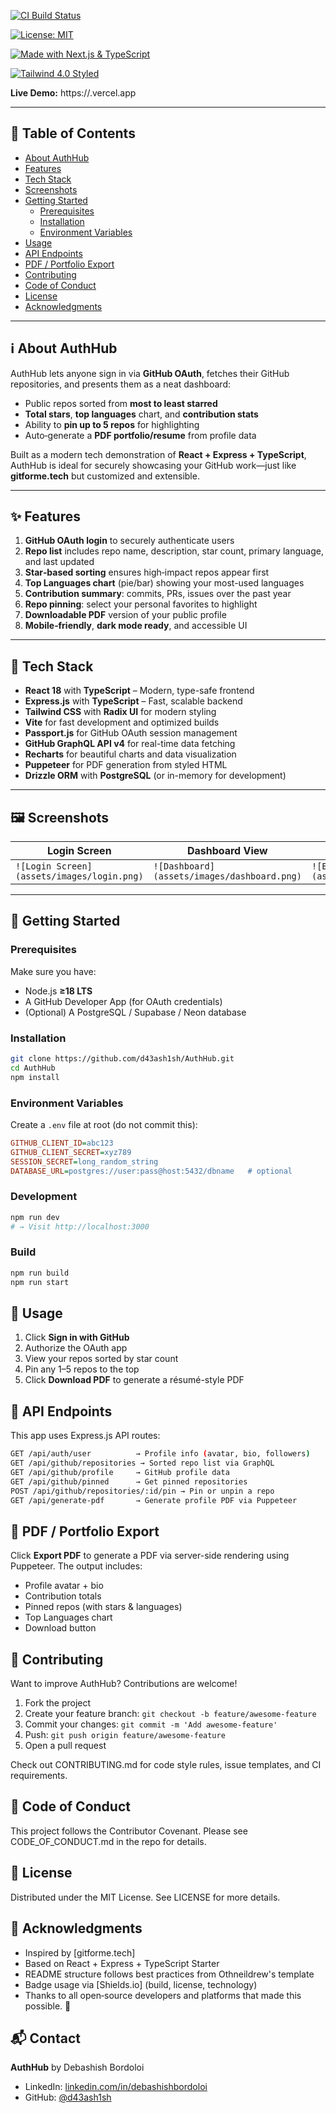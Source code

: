 [![CI Build Status](https://github.com/d43ash1sh/AuthHub/actions/workflows/ci.yml/badge.svg)](https://github.com/d43ash1sh/AuthHub/actions)  

[![License: MIT](https://img.shields.io/badge/license-MIT-blue)](./LICENSE)  

[![Made with Next.js & TypeScript](https://img.shields.io/badge/tech-Next.js%20%26%20TypeScript-0052CC?logo=nextdotjs&logoColor=white)](https://nextjs.org/)  

[![Tailwind 4.0 Styled](https://img.shields.io/badge/styled%20with-Tailwind%20CSS-38B2AC?logo=tailwindcss&logoColor=white)](https://tailwindcss.com/)  

**Live Demo:** https://<your-vercel-or-netlify-subdomain>.vercel.app  

---  

## 📖 Table of Contents  

- [About AuthHub](#-about-authhub)  
- [Features](#-features)  
- [Tech Stack](#️-tech-stack)  
- [Screenshots](#-screenshots)  
- [Getting Started](#️-getting-started)  
  - [Prerequisites](#prerequisites)  
  - [Installation](#installation)  
  - [Environment Variables](#environment-variables)  
- [Usage](#-usage)  
- [API Endpoints](#-api-endpoints)  
- [PDF / Portfolio Export](#️-pdf--portfolio-export)  
- [Contributing](#-contributing)  
- [Code of Conduct](#-code-of-conduct)  
- [License](#-license)  
- [Acknowledgments](#-acknowledgments)  

---  

## ℹ️ About AuthHub  

AuthHub lets anyone sign in via **GitHub OAuth**, fetches their GitHub repositories, and presents them as a neat dashboard:  

- Public repos sorted from **most to least starred**  
- **Total stars**, **top languages** chart, and **contribution stats**  
- Ability to **pin up to 5 repos** for highlighting  
- Auto‑generate a **PDF portfolio/resume** from profile data  

Built as a modern tech demonstration of **React + Express + TypeScript**, AuthHub is ideal for securely showcasing your GitHub work—just like **gitforme.tech** but customized and extensible.  

---  

## ✨ Features  

1. **GitHub OAuth login** to securely authenticate users  
2. **Repo list** includes repo name, description, star count, primary language, and last updated  
3. **Star‑based sorting** ensures high‑impact repos appear first  
4. **Top Languages chart** (pie/bar) showing your most-used languages  
5. **Contribution summary**: commits, PRs, issues over the past year  
6. **Repo pinning**: select your personal favorites to highlight  
7. **Downloadable PDF** version of your public profile  
8. **Mobile‑friendly**, **dark mode ready**, and accessible UI  

---  

## 🧰 Tech Stack  

- **React 18** with **TypeScript** – Modern, type-safe frontend  
- **Express.js** with **TypeScript** – Fast, scalable backend  
- **Tailwind CSS** with **Radix UI** for modern styling  
- **Vite** for fast development and optimized builds  
- **Passport.js** for GitHub OAuth session management  
- **GitHub GraphQL API v4** for real-time data fetching  
- **Recharts** for beautiful charts and data visualization  
- **Puppeteer** for PDF generation from styled HTML  
- **Drizzle ORM** with **PostgreSQL** (or in-memory for development)  

---  

## 🖼 Screenshots  

| Login Screen | Dashboard View | PDF Export |
|---|---|---|
| `![Login Screen](assets/images/login.png)` | `![Dashboard](assets/images/dashboard.png)` | `![Export PDF](assets/images/export.png)` |  

---  

## 🚀 Getting Started  

### Prerequisites  

Make sure you have:  
- Node.js **≥18 LTS**  
- A GitHub Developer App (for OAuth credentials)  
- (Optional) A PostgreSQL / Supabase / Neon database  

### Installation  

```bash  
git clone https://github.com/d43ash1sh/AuthHub.git  
cd AuthHub  
npm install  
```  

### Environment Variables  

Create a `.env` file at root (do not commit this):  

```ini  
GITHUB_CLIENT_ID=abc123  
GITHUB_CLIENT_SECRET=xyz789  
SESSION_SECRET=long_random_string  
DATABASE_URL=postgres://user:pass@host:5432/dbname   # optional  
```  

### Development  

```bash  
npm run dev  
# → Visit http://localhost:3000  
```  

### Build  

```bash  
npm run build  
npm run start  
```  

## 🧪 Usage  

1. Click **Sign in with GitHub**  
2. Authorize the OAuth app  
3. View your repos sorted by star count  
4. Pin any 1–5 repos to the top  
5. Click **Download PDF** to generate a résumé-style PDF  

## 🧠 API Endpoints  

This app uses Express.js API routes:  

```bash  
GET /api/auth/user          → Profile info (avatar, bio, followers)  
GET /api/github/repositories → Sorted repo list via GraphQL  
GET /api/github/profile     → GitHub profile data  
GET /api/github/pinned      → Get pinned repositories  
POST /api/github/repositories/:id/pin → Pin or unpin a repo  
GET /api/generate-pdf       → Generate profile PDF via Puppeteer  
```  

## 📄 PDF / Portfolio Export  

Click **Export PDF** to generate a PDF via server-side rendering using Puppeteer. The output includes:  

- Profile avatar + bio  
- Contribution totals  
- Pinned repos (with stars & languages)  
- Top Languages chart  
- Download button  

## 🤝 Contributing  

Want to improve AuthHub? Contributions are welcome!  

1. Fork the project  
2. Create your feature branch: `git checkout -b feature/awesome-feature`  
3. Commit your changes: `git commit -m 'Add awesome-feature'`  
4. Push: `git push origin feature/awesome-feature`  
5. Open a pull request  

Check out CONTRIBUTING.md for code style rules, issue templates, and CI requirements.  

## 🧾 Code of Conduct  

This project follows the Contributor Covenant. Please see CODE_OF_CONDUCT.md in the repo for details.  

## 📜 License  

Distributed under the MIT License. See LICENSE for more details.  

## 🙏 Acknowledgments  

- Inspired by [gitforme.tech]  
- Based on React + Express + TypeScript Starter  
- README structure follows best practices from Othneildrew's template  
- Badge usage via [Shields.io] (build, license, technology)  
- Thanks to all open‑source developers and platforms that made this possible. 🙌  

## 📬 Contact  

**AuthHub** by Debashish Bordoloi  
- LinkedIn: [linkedin.com/in/debashishbordoloi](https://linkedin.com/in/debashishbordoloi)  
- GitHub: [@d43ash1sh](https://github.com/d43ash1sh)   